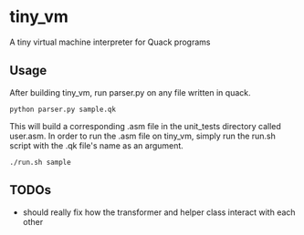 # tiny_vm
A tiny virtual machine interpreter for Quack programs

## Usage
After building tiny_vm, run parser.py on any file written in quack.

    python parser.py sample.qk

This will build a corresponding .asm file in the unit_tests directory 
called user.asm. In order to run the .asm file on tiny_vm, simply
run the run.sh script with the .qk file's name as an argument.
    
    ./run.sh sample

## TODOs
- should really fix how the transformer and helper class interact with each other

